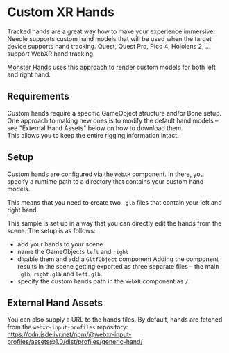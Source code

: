 # Custom XR Hands

Tracked hands are a great way how to make your experience immersive! Needle supports custom hand models that will be used when the target device supports hand tracking. Quest, Quest Pro, Pico 4, Hololens 2, ... support WebXR hand tracking.

[Monster Hands](https://monster-hands.needle.tools) uses this approach to render custom models for both left and right hand.

## Requirements

Custom hands require a specific GameObject structure and/or Bone setup. One approach to making new ones is to modify the default hand models – see "External Hand Assets" below on how to download them.  
This allows you to keep the entire rigging information intact. 

## Setup

Custom hands are configured via the `WebXR` component. In there, you specify a runtime path to a directory that contains your custom hand models.

This means that you need to create two `.glb` files that contain your left and right hand. 

This sample is set up in a way that you can directly edit the hands from the scene. The setup is as follows:
- add your hands to your scene
- name the GameObjects `left` and `right`
- disable them and add a `GltfObject` component
Adding the component results in the scene getting exported as three separate files – the main `.glb`, `right.glb` and `left.glb`. 
- specify the custom hands path in the `WebXR` component as `/`.

## External Hand Assets

You can also supply a URL to the hands files. By default, hands are fetched from the `webxr-input-profiles` repository:  
https://cdn.jsdelivr.net/npm/@webxr-input-profiles/assets@1.0/dist/profiles/generic-hand/